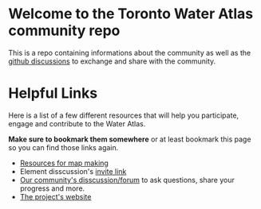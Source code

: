 # Welcome to the Toronto Water Atlas community repo
This is a repo containing informations about the community as well as the [github discussions](https://github.com/TorontoWaterAtlas/atlas-community/discussions) to exchange and share with the community.

# Helpful Links

Here is  a list of a few different resources that will help you participate, engage and contribute to the Water Atlas.

**Make sure to bookmark them somewhere** or at least bookmark this page so you can find those links again.

- [Resources for map making](https://github.com/TorontoWaterAtlas/atlas-resources )
- Element disscussion's [invite link](https://matrix.to/#/#torontowateratlas:matrix.org)
- [Our community's disscussion/forum](https://github.com/TorontoWaterAtlas/atlas-community/discussions) to ask questions, share your progress and more.
- [The project's website](https://torontowateratlas.github.io/)
